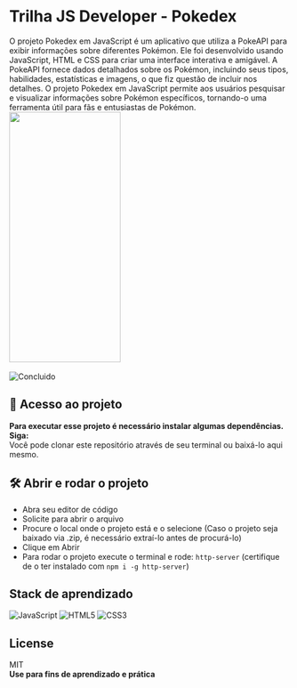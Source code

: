 # Trilha JS Developer - Pokedex



O projeto Pokedex em JavaScript é um aplicativo que utiliza a PokeAPI para exibir informações sobre diferentes Pokémon. Ele foi desenvolvido usando JavaScript, HTML e CSS para criar uma interface interativa e amigável. A PokeAPI fornece dados detalhados sobre os Pokémon, incluindo seus tipos, habilidades, estatísticas e imagens, o que fiz questão de incluir nos detalhes. O projeto Pokedex em JavaScript permite aos usuários pesquisar e visualizar informações sobre Pokémon específicos, tornando-o uma ferramenta útil para fãs e entusiastas de Pokémon.
<br>
<img src="assets/pokedex.gif" width=200 height=450>
<br><br>
![Concluido](http://img.shields.io/static/v1?label=STATUS&message=CONCLUIDO&color=GREEN&style=for-the-badge)

## 📁 Acesso ao projeto

**Para executar esse projeto é necessário instalar algumas dependências. Siga:**
<br>
Você pode clonar este repositório através de seu terminal ou baixá-lo aqui mesmo.

## 🛠️ Abrir e rodar o projeto

- Abra seu editor de código
- Solicite para abrir o arquivo 
- Procure o local onde o projeto está e o selecione (Caso o projeto seja baixado via .zip, é necessário extraí-lo antes de procurá-lo)
- Clique em Abrir
- Para rodar o projeto execute o terminal e rode: `http-server` (certifique de o ter instalado com `npm i -g http-server`)

## Stack de aprendizado

![JavaScript](https://img.shields.io/badge/javascript-%23323330.svg?style=for-the-badge&logo=javascript&logoColor=%23F7DF1E) ![HTML5](https://img.shields.io/badge/html5-%23E34F26.svg?style=for-the-badge&logo=html5&logoColor=white) ![CSS3](https://img.shields.io/badge/css3-%231572B6.svg?style=for-the-badge&logo=css3&logoColor=white) 

## License


MIT
<br>
**Use para fins de aprendizado e prática**
